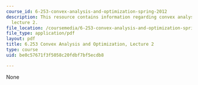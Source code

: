 ```yaml
---
course_id: 6-253-convex-analysis-and-optimization-spring-2012
description: This resource contains information regarding convex analysis and optimization,
  lecture 2.
file_location: /coursemedia/6-253-convex-analysis-and-optimization-spring-2012/be0c57671f3f5058c20fdbf7bf5ecdb8_MIT6_253S12_lec02.pdf
file_type: application/pdf
layout: pdf
title: 6.253 Convex Analysis and Optimization, Lecture 2
type: course
uid: be0c57671f3f5058c20fdbf7bf5ecdb8

---
```

None